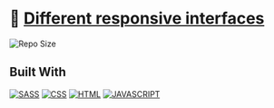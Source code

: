 # :link: [Different responsive interfaces](https://jays-v.github.io/different-responsive-interfaces) 
![Repo Size](https://img.shields.io/github/repo-size/JayS-v/different-responsive-interfaces)

## Built With

[![SASS](https://img.shields.io/badge/Sass-CC6699?style=for-the-badge&logo=sass&logoColor=white)](https://jays-v.github.io/different-responsive-interfaces) 
[![CSS](https://img.shields.io/badge/CSS3-1572B6?style=for-the-badge&logo=css3&logoColor=white)](https://jays-v.github.io/different-responsive-interfaces) 
[![HTML](https://img.shields.io/badge/HTML5-E34F26?style=for-the-badge&logo=html5&logoColor=white)](https://jays-v.github.io/different-responsive-interfaces) 
[![JAVASCRIPT](https://img.shields.io/badge/JavaScript-F7DF1E?style=for-the-badge&logo=javascript&logoColor=black)](https://jays-v.github.io/different-responsive-interfaces) 






